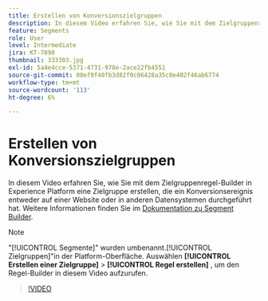 ```yaml
---
title: Erstellen von Konversionszielgruppen
description: In diesem Video erfahren Sie, wie Sie mit dem Zielgruppenregel-Builder in Experience Platform eine Zielgruppe erstellen, die ein Konversionsereignis entweder auf einer Website oder in anderen Datensystemen durchgeführt hat.
feature: Segments
role: User
level: Intermediate
jira: KT-7890
thumbnail: 333303.jpg
exl-id: 5a4e4cce-5371-4731-978e-2ace22fb4551
source-git-commit: 00ef0f40fb3d82f0c06428a35c0e402f46ab6774
workflow-type: tm+mt
source-wordcount: '113'
ht-degree: 6%

---
```


# Erstellen von Konversionszielgruppen

In diesem Video erfahren Sie, wie Sie mit dem Zielgruppenregel-Builder in Experience Platform eine Zielgruppe erstellen, die ein Konversionsereignis entweder auf einer Website oder in anderen Datensystemen durchgeführt hat. Weitere Informationen finden Sie im [Dokumentation zu Segment Builder](https://experienceleague.adobe.com/docs/experience-platform/segmentation/ui/segment-builder.html?lang=de).

>[!NOTE]
>
> &quot;[!UICONTROL Segmente]&quot; wurden umbenannt.[!UICONTROL Zielgruppen]&quot;in der Platform-Oberfläche. Auswählen **[!UICONTROL Erstellen einer Zielgruppe]** > **[!UICONTROL Regel erstellen]** , um den Regel-Builder in diesem Video aufzurufen.

>[!VIDEO](https://video.tv.adobe.com/v/333303/?learn=on)

